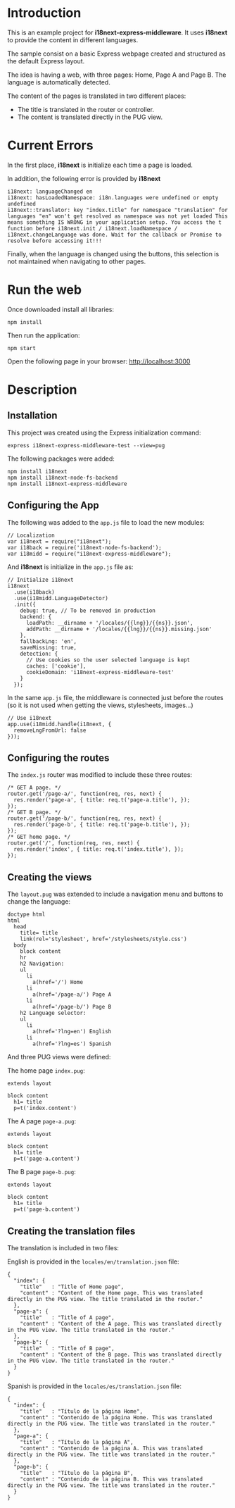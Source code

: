 # Introduction
This is an example project for **i18next-express-middleware**. It uses **i18next** to provide the content in different languages.

The sample consist on a basic Express webpage created and structured as the default Express layout.

The idea is having a web, with three pages: Home, Page A and Page B. The language is automatically detected.

The content of the pages is translated in two different places:
* The title is translated in the router or controller.
* The content is translated directly in the PUG view.

# Current Errors
In the first place, **i18next** is initialize each time a page is loaded.

In addition, the following error is provided by **i18next**
```
i18next: languageChanged en
i18next: hasLoadedNamespace: i18n.languages were undefined or empty undefined
i18next::translator: key "index.title" for namespace "translation" for languages "en" won't get resolved as namespace was not yet loaded This means something IS WRONG in your application setup. You access the t function before i18next.init / i18next.loadNamespace / i18next.changeLanguage was done. Wait for the callback or Promise to resolve before accessing it!!!
```

Finally, when the language is changed using the buttons, this selection is not maintained when navigating to other pages.


# Run the web
Once downloaded install all libraries:
```
npm install
```

Then run the application:
```
npm start
```

Open the following page in your browser:
[http://localhost:3000](http://localhost:3000)


# Description
## Installation
This project was created using the Express initialization command:
```
express i18next-express-middleware-test --view=pug
```

The following packages were added:
```
npm install i18next
npm install i18next-node-fs-backend
npm install i18next-express-middleware
```

## Configuring the App
The following was added to the `app.js` file to load the new modules:
```
// Localization
var i18next = require("i18next");
var i18back = require('i18next-node-fs-backend');
var i18midd = require("i18next-express-middleware");
```

And **i18next** is initialize in the `app.js` file as:
```
// Initialize i18next
i18next
  .use(i18back)
  .use(i18midd.LanguageDetector)
  .init({
    debug: true, // To be removed in production
    backend: {
      loadPath: __dirname + '/locales/{{lng}}/{{ns}}.json',
      addPath: __dirname + '/locales/{{lng}}/{{ns}}.missing.json'
    },
    fallbackLng: 'en',
    saveMissing: true,
    detection: {
      // Use cookies so the user selected language is kept
      caches: ['cookie'],
      cookieDomain: 'i18next-express-middleware-test'
    }
  });
```

In the same `app.js` file, the middleware is connected just before the routes (so it is not used when getting the views, stylesheets, images...) 
```
// Use i18next
app.use(i18midd.handle(i18next, {
  removeLngFromUrl: false
}));
```


## Configuring the routes
The `index.js` router was modified to include these three routes:
```
/* GET A page. */
router.get('/page-a/', function(req, res, next) {
  res.render('page-a', { title: req.t('page-a.title'), });
});
/* GET B page. */
router.get('/page-b/', function(req, res, next) {
  res.render('page-b', { title: req.t('page-b.title'), });
});
/* GET home page. */
router.get('/', function(req, res, next) {
  res.render('index', { title: req.t('index.title'), });
});
```



## Creating the views
The `layout.pug` was extended to include a navigation menu and buttons to change the language:
```
doctype html
html
  head
    title= title
    link(rel='stylesheet', href='/stylesheets/style.css')
  body
    block content
    hr
    h2 Navigation:
    ul
      li
        a(href='/') Home
      li
        a(href='/page-a/') Page A
      li
        a(href='/page-b/') Page B
    h2 Language selector:
    ul
      li
        a(href='?lng=en') English
      li
        a(href='?lng=es') Spanish
```

And three PUG views were defined:

The home page `index.pug`:
```
extends layout

block content
  h1= title
  p=t('index.content')
```

The A page `page-a.pug`:
```
extends layout

block content
  h1= title
  p=t('page-a.content')
```

The B page `page-b.pug`:
```
extends layout

block content
  h1= title
  p=t('page-b.content')
```


## Creating the translation files
The translation is included in two files:

English is provided in the `locales/en/translation.json` file:
```
{
  "index": {
    "title"   : "Title of Home page",
    "content" : "Content of the Home page. This was translated directly in the PUG view. The title translated in the router."
  },
  "page-a": {
    "title"   : "Title of A page",
    "content" : "Content of the A page. This was translated directly in the PUG view. The title translated in the router."
  },
  "page-b": {
    "title"   : "Title of B page",
    "content" : "Content of the B page. This was translated directly in the PUG view. The title translated in the router."
  }
}
```

Spanish is provided in the `locales/es/translation.json` file:
```
{
  "index": {
    "title"   : "Título de la página Home",
    "content" : "Contenido de la página Home. This was translated directly in the PUG view. The title was translated in the router."
  },
  "page-a": {
    "title"   : "Título de la página A",
    "content" : "Contenido de la página A. This was translated directly in the PUG view. The title was translated in the router."
  },
  "page-b": {
    "title"   : "Título de la página B",
    "content" : "Contenido de la página B. This was translated directly in the PUG view. The title was translated in the router."
  }
}
```
